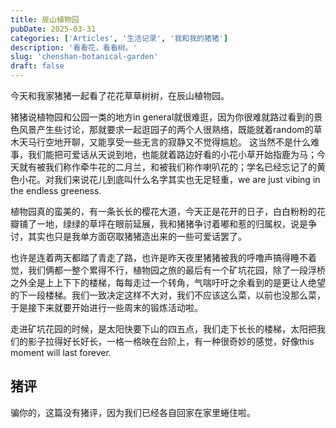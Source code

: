 ```yaml
---
title: 辰山植物园
pubDate: 2025-03-31
categories: ['Articles', '生活记录', '我和我的猪猪']
description: '看看花，看看树。'
slug: 'chenshan-botanical-garden'
draft: false
---
```


今天和我家猪猪一起看了花花草草树树，在辰山植物园。

猪猪说植物园和公园一类的地方in general就很难逛，因为你很难就路过看到的景色风景产生些讨论，那就要求一起逛园子的两个人很熟络，既能就着random的草木天马行空地开聊，又能享受一些无言的寂静又不觉得尴尬。
这当然不是什么难事，我们能把可爱话从天说到地，也能就着路边好看的小花小草开始指鹿为马；今天就有被我们称作牵牛花的二月兰，和被我们称作喇叭花的；学名已经忘记了的黄色小花。对我们来说花儿到底叫什么名字其实也无足轻重，we are just vibing in the endless greeness.

植物园真的蛮美的，有一条长长的樱花大道，今天正是花开的日子，白白粉粉的花瓣铺了一地，绿绿的草坪在眼前延展，我和猪猪争讨着嘟和惹的归属权，说是争讨，其实也只是我单方面窃取猪猪造出来的一些可爱话罢了。

也许是连着两天都踏了青走了路，也许是昨天夜里猪猪被我的呼噜声搞得睡不着觉，我们俩都一整个累得不行，植物园之旅的最后有一个矿坑花园，除了一段浮桥之外全是上上下下的楼梯，每每走过一个转角，气喘吁吁之余看到的是更让人绝望的下一段楼梯。我们一致决定这样不大对，我们不应该这么菜，以前也没那么菜，于是接下来就要开始进行一些周末的锻炼活动啦。

走进矿坑花园的时候，是太阳快要下山的四五点，我们走下长长的楼梯，太阳把我们的影子拉得好长好长，一格一格映在台阶上，有一种很奇妙的感觉，好像this moment will last forever.

## 猪评

骗你的，这篇没有猪评，因为我们已经各自回家在家里蜷住啦。
